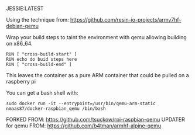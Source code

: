 JESSIE:LATEST

Using the technique from:
https://github.com/resin-io-projects/armv7hf-debian-qemu

Wrap your build steps to taint the environment with qemu allowing building on x86_64.
```
RUN [ "cross-build-start" ]
RUN echo do buid steps here
RUN [ "cross-build-end" ]
```

This leaves the container as a pure ARM container that could be pulled on a raspberry pi

You can get a bash shell with:
```
sudo docker run -it --entrypoint=/usr/bin/qemu-arm-static nmaas87/docker-raspbian_qemu /bin/bash
```

FORKED FROM: https://github.com/tsuckow/rpi-raspbian-qemu
UPDATER for qemu FROM: https://github.com/b4tman/armhf-alpine-qemu